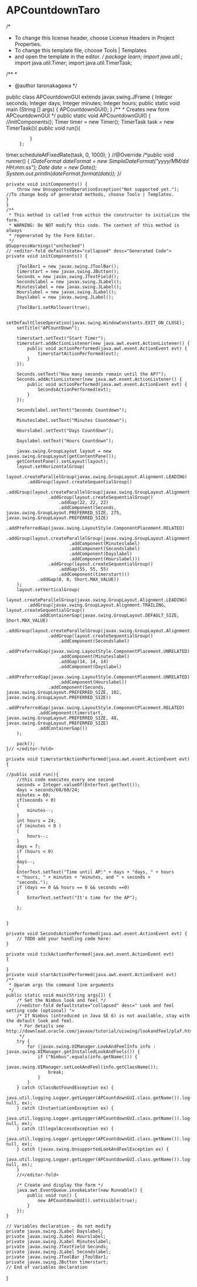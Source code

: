 # APCountdownTaro
/*
 * To change this license header, choose License Headers in Project Properties.
 * To change this template file, choose Tools | Templates
 * and open the template in the editor.
 */
package learn;
import java.util.*;
import java.util.Timer;
import java.util.TimerTask;

/**
 *
 * @author taronakagawa
 */

public class APCountdownGUI extends javax.swing.JFrame {
         Integer seconds;
         Integer days;
         Integer minutes;
         Integer hours;
    public static void main (String [] args)
    {
        APCountdownGUI();
    }
    /**
     * Creates new form APCountdownGUI
     */
    public static void APCountdownGUI() 
    {
        //initComponents();
        Timer timer = new Timer();
        TimerTask task = new TimerTask(){
        public void run(){
                
             }
         };
timer.scheduleAtFixedRate(task, 0, 1000);
}
        //@Override
        /*public void runner()
        {
            /*DateFormat dateFormat = new SimpleDateFormat("yyyy/MM/dd HH:mm:ss");
            Date date = new Date();
            System.out.println(dateFormat.format(date)); 
        }*/

    private void initComponents() {
        throw new UnsupportedOperationException("Not supported yet."); //To change body of generated methods, choose Tools | Templates.
    }
    }
    /**
     * This method is called from within the constructor to initialize the form.
     * WARNING: Do NOT modify this code. The content of this method is always
     * regenerated by the Form Editor.
     */
    @SuppressWarnings("unchecked")
    // <editor-fold defaultstate="collapsed" desc="Generated Code">                          
    private void initComponents() {

        jToolBar1 = new javax.swing.JToolBar();
        timerstart = new javax.swing.JButton();
        Seconds = new javax.swing.JTextField();
        Secondslabel = new javax.swing.JLabel();
        Minuteslabel = new javax.swing.JLabel();
        Hourslabel = new javax.swing.JLabel();
        Dayslabel = new javax.swing.JLabel();

        jToolBar1.setRollover(true);

        setDefaultCloseOperation(javax.swing.WindowConstants.EXIT_ON_CLOSE);
        setTitle("APCountDown");

        timerstart.setText("Start Timer");
        timerstart.addActionListener(new java.awt.event.ActionListener() {
            public void actionPerformed(java.awt.event.ActionEvent evt) {
                timerstartActionPerformed(evt);
            }
        });

        Seconds.setText("How many seconds remain until the AP?");
        Seconds.addActionListener(new java.awt.event.ActionListener() {
            public void actionPerformed(java.awt.event.ActionEvent evt) {
                SecondsActionPerformed(evt);
            }
        });

        Secondslabel.setText("Seconds Countdown");

        Minuteslabel.setText("Minutes Countdown");

        Hourslabel.setText("Days Countdown");

        Dayslabel.setText("Hours Countdown");

        javax.swing.GroupLayout layout = new javax.swing.GroupLayout(getContentPane());
        getContentPane().setLayout(layout);
        layout.setHorizontalGroup(
            layout.createParallelGroup(javax.swing.GroupLayout.Alignment.LEADING)
            .addGroup(layout.createSequentialGroup()
                .addGroup(layout.createParallelGroup(javax.swing.GroupLayout.Alignment.LEADING)
                    .addGroup(layout.createSequentialGroup()
                        .addGap(22, 22, 22)
                        .addComponent(Seconds, javax.swing.GroupLayout.PREFERRED_SIZE, 275, javax.swing.GroupLayout.PREFERRED_SIZE)
                        .addPreferredGap(javax.swing.LayoutStyle.ComponentPlacement.RELATED)
                        .addGroup(layout.createParallelGroup(javax.swing.GroupLayout.Alignment.LEADING)
                            .addComponent(Minuteslabel)
                            .addComponent(Secondslabel)
                            .addComponent(Dayslabel)
                            .addComponent(Hourslabel)))
                    .addGroup(layout.createSequentialGroup()
                        .addGap(55, 55, 55)
                        .addComponent(timerstart)))
                .addGap(0, 0, Short.MAX_VALUE))
        );
        layout.setVerticalGroup(
            layout.createParallelGroup(javax.swing.GroupLayout.Alignment.LEADING)
            .addGroup(javax.swing.GroupLayout.Alignment.TRAILING, layout.createSequentialGroup()
                .addContainerGap(javax.swing.GroupLayout.DEFAULT_SIZE, Short.MAX_VALUE)
                .addGroup(layout.createParallelGroup(javax.swing.GroupLayout.Alignment.LEADING)
                    .addGroup(layout.createSequentialGroup()
                        .addComponent(Secondslabel)
                        .addPreferredGap(javax.swing.LayoutStyle.ComponentPlacement.UNRELATED)
                        .addComponent(Minuteslabel)
                        .addGap(14, 14, 14)
                        .addComponent(Dayslabel)
                        .addPreferredGap(javax.swing.LayoutStyle.ComponentPlacement.UNRELATED)
                        .addComponent(Hourslabel))
                    .addComponent(Seconds, javax.swing.GroupLayout.PREFERRED_SIZE, 102, javax.swing.GroupLayout.PREFERRED_SIZE))
                .addPreferredGap(javax.swing.LayoutStyle.ComponentPlacement.RELATED)
                .addComponent(timerstart, javax.swing.GroupLayout.PREFERRED_SIZE, 48, javax.swing.GroupLayout.PREFERRED_SIZE)
                .addContainerGap())
        );

        pack();
    }// </editor-fold>                        

    private void timerstartActionPerformed(java.awt.event.ActionEvent evt) {                                           
     
    //public void run(){
        //this code executes every one second
        seconds = Integer.valueOf(EnterText.getText());
        days = seconds/60/60/24; 
        minutes = 60;
        if(seconds < 0)
        {   
            minutes--;
        }
        int hours = 24;
        if (minutes < 0 )
        {
            hours--;
        }
        days = 7;
        if (hours < 0)
        {
        days--;
        }
        EnterText.setText("Time until AP:" + days + "days, " + hours 
        + "hours, " + minutes + "minutes, and " + seconds + 
        "seconds.");
        if (days == 0 && hours == 0 && seconds ==0)
        {
            EnterText.setText("It's time for the AP");
        
        };


    }                                          

    private void SecondsActionPerformed(java.awt.event.ActionEvent evt) {                                        
        // TODO add your handling code here:
    }                                       

    private void tickActionPerformed(java.awt.event.ActionEvent evt)
    {
        
    }
    private void startActionPerformed(java.awt.event.ActionEvent evt)
    /**
     * @param args the command line arguments
     */
    public static void main(String args[]) {
        /* Set the Nimbus look and feel */
        //<editor-fold defaultstate="collapsed" desc=" Look and feel setting code (optional) ">
        /* If Nimbus (introduced in Java SE 6) is not available, stay with the default look and feel.
         * For details see http://download.oracle.com/javase/tutorial/uiswing/lookandfeel/plaf.html 
         */
        try {
            for (javax.swing.UIManager.LookAndFeelInfo info : javax.swing.UIManager.getInstalledLookAndFeels()) {
                if ("Nimbus".equals(info.getName())) {
                    javax.swing.UIManager.setLookAndFeel(info.getClassName());
                    break;
                }
            }
        } catch (ClassNotFoundException ex) {
            java.util.logging.Logger.getLogger(APCountdownGUI.class.getName()).log(java.util.logging.Level.SEVERE, null, ex);
        } catch (InstantiationException ex) {
            java.util.logging.Logger.getLogger(APCountdownGUI.class.getName()).log(java.util.logging.Level.SEVERE, null, ex);
        } catch (IllegalAccessException ex) {
            java.util.logging.Logger.getLogger(APCountdownGUI.class.getName()).log(java.util.logging.Level.SEVERE, null, ex);
        } catch (javax.swing.UnsupportedLookAndFeelException ex) {
            java.util.logging.Logger.getLogger(APCountdownGUI.class.getName()).log(java.util.logging.Level.SEVERE, null, ex);
        }
        //</editor-fold>

        /* Create and display the form */
        java.awt.EventQueue.invokeLater(new Runnable() {
            public void run() {
                new APCountdownGUI().setVisible(true);
            }
        });
    }

    // Variables declaration - do not modify                     
    private javax.swing.JLabel Dayslabel;
    private javax.swing.JLabel Hourslabel;
    private javax.swing.JLabel Minuteslabel;
    private javax.swing.JTextField Seconds;
    private javax.swing.JLabel Secondslabel;
    private javax.swing.JToolBar jToolBar1;
    private javax.swing.JButton timerstart;
    // End of variables declaration                   
}
